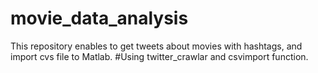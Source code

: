 # movie_data_analysis
This repository enables to get tweets about movies with hashtags, and import cvs file to Matlab.
#Using twitter_crawlar and csvimport function.

